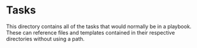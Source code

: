 # Tasks

This directory contains all of the tasks that would normally be in a playbook. 
These can reference files and templates contained in their respective
directories without using a path.
